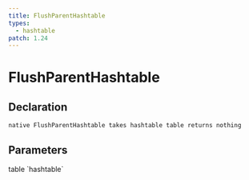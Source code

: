 ```yaml
---
title: FlushParentHashtable
types:
  - hashtable
patch: 1.24
---
```


# FlushParentHashtable

## Declaration

```
native FlushParentHashtable takes hashtable table returns nothing
```

## Parameters
<dl>
  <dt>table `hashtable`</dt>
  <dd></dd>
</dl>